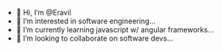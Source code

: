- 👋 Hi, I’m @Eravil
- 👀 I’m interested in software engineering...
- 🌱 I’m currently learning javascript w/ angular frameworks...
- 💞️ I’m looking to collaborate on software devs...

<!---
Eravil/Eravil is a ✨ special ✨ repository because its `README.md` (this file) appears on your GitHub profile.
You can click the Preview link to take a look at your changes.
--->
